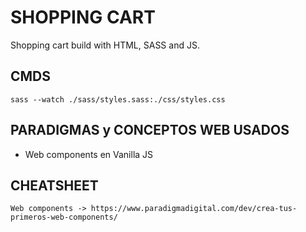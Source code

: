 # SHOPPING CART

Shopping cart build with HTML, SASS and JS.

## CMDS

    sass --watch ./sass/styles.sass:./css/styles.css

## PARADIGMAS y CONCEPTOS WEB USADOS

- Web components en Vanilla JS

## CHEATSHEET

    Web components -> https://www.paradigmadigital.com/dev/crea-tus-primeros-web-components/
